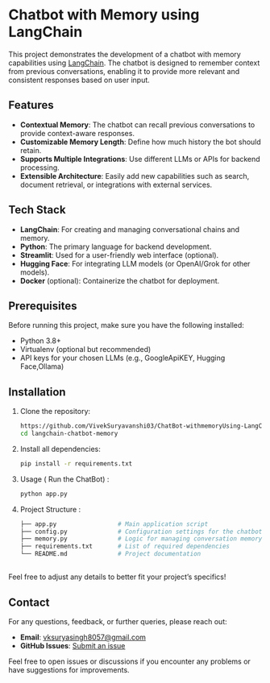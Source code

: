 # Chatbot with Memory using LangChain

This project demonstrates the development of a chatbot with memory capabilities using [LangChain](https://langchain.com). The chatbot is designed to remember context from previous conversations, enabling it to provide more relevant and consistent responses based on user input.

## Features
- **Contextual Memory**: The chatbot can recall previous conversations to provide context-aware responses.
- **Customizable Memory Length**: Define how much history the bot should retain.
- **Supports Multiple Integrations**: Use different LLMs or APIs for backend processing.
- **Extensible Architecture**: Easily add new capabilities such as search, document retrieval, or integrations with external services.

## Tech Stack
- **LangChain**: For creating and managing conversational chains and memory.
- **Python**: The primary language for backend development.
- **Streamlit**: Used for a user-friendly web interface (optional).
- **Hugging Face**: For integrating LLM models (or OpenAI/Grok for other models).
- **Docker** (optional): Containerize the chatbot for deployment.

## Prerequisites
Before running this project, make sure you have the following installed:
- Python 3.8+
- Virtualenv (optional but recommended)
- API keys for your chosen LLMs (e.g., GoogleApiKEY, Hugging Face,Ollama)

## Installation

1. Clone the repository:
   ```bash
   https://github.com/VivekSuryavanshi03/ChatBot-withmemoryUsing-LangChain.git
   cd langchain-chatbot-memory

2. Install all dependencies:
   ```bash
   pip install -r requirements.txt

3. Usage ( Run the ChatBot) :
   ```bash
   python app.py
4. Project Structure :
   ```bash
   ├── app.py                 # Main application script
   ├── config.py              # Configuration settings for the chatbot
   ├── memory.py              # Logic for managing conversation memory
   ├── requirements.txt       # List of required dependencies
   └── README.md              # Project documentation

## 
Feel free to adjust any details to better fit your project’s specifics!

## Contact

For any questions, feedback, or further queries, please reach out:

- **Email**: [vksuryasingh8057@gmail.com](mailto:your-email@example.com)
- **GitHub Issues**: [Submit an issue](https://github.com/VivekSuryavanshi03/langchain-chatbot-memory/issues)

Feel free to open issues or discussions if you encounter any problems or have suggestions for improvements.




